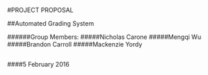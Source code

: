 #PROJECT PROPOSAL

##Automated Grading System

######Group Members:
#####Nicholas Carone
#####Mengqi Wu
#####Brandon Carroll
#####Mackenzie Yordy

##
####5 February 2016
